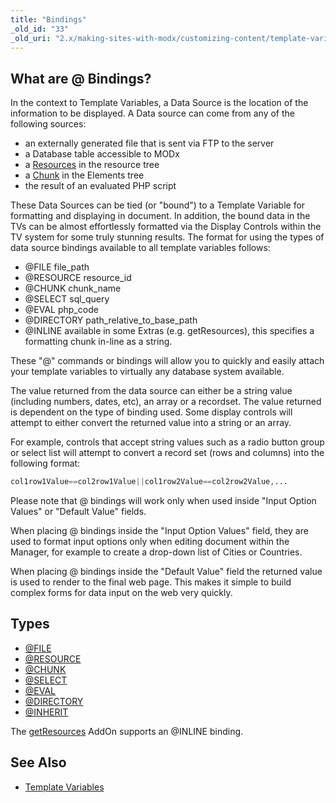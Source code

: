 ```yaml
---
title: "Bindings"
_old_id: "33"
_old_uri: "2.x/making-sites-with-modx/customizing-content/template-variables/bindings"
---
```


## What are **@** Bindings?

In the context to Template Variables, a Data Source is the location of the information to be displayed. A Data source can come from any of the following sources:

- an externally generated file that is sent via FTP to the server
- a Database table accessible to MODx
- a [Resources](building-sites/resources "Resources") in the resource tree
- a [Chunk](building-sites/elements/chunks "Chunks") in the Elements tree
- the result of an evaluated PHP script

These Data Sources can be tied (or "bound") to a Template Variable for formatting and displaying in document. In addition, the bound data in the TVs can be almost effortlessly formatted via the Display Controls within the TV system for some truly stunning results. The format for using the types of data source bindings available to all template variables follows:

- @FILE file\_path
- @RESOURCE resource\_id
- @CHUNK chunk\_name
- @SELECT sql\_query
- @EVAL php\_code
- @DIRECTORY path\_relative\_to\_base\_path
- @INLINE available in some Extras (e.g. getResources), this specifies a formatting chunk in-line as a string.

These "@" commands or bindings will allow you to quickly and easily attach your template variables to virtually any database system available.

The value returned from the data source can either be a string value (including numbers, dates, etc), an array or a recordset. The value returned is dependent on the type of binding used. Some display controls will attempt to either convert the returned value into a string or an array.

For example, controls that accept string values such as a radio button group or select list will attempt to convert a record set (rows and columns) into the following format:

``` php 
col1row1Value==col2row1Value||col1row2Value==col2row2Value,...
```

Please note that @ bindings will work only when used inside "Input Option Values" or "Default Value" fields.

When placing @ bindings inside the "Input Option Values" field, they are used to format input options only when editing document within the Manager, for example to create a drop-down list of Cities or Countries.

When placing @ bindings inside the "Default Value" field the returned value is used to render to the final web page. This makes it simple to build complex forms for data input on the web very quickly.

## Types

- [@FILE](making-sites-with-modx/customizing-content/template-variables/bindings/file-binding "FILE Binding")
- [@RESOURCE](making-sites-with-modx/customizing-content/template-variables/bindings/resource-binding "RESOURCE Binding")
- [@CHUNK](making-sites-with-modx/customizing-content/template-variables/bindings/chunk-binding "CHUNK Binding")
- [@SELECT](making-sites-with-modx/customizing-content/template-variables/bindings/select-binding "SELECT Binding")
- [@EVAL](making-sites-with-modx/customizing-content/template-variables/bindings/eval-binding "EVAL Binding")
- [@DIRECTORY](making-sites-with-modx/customizing-content/template-variables/bindings/directory-binding "DIRECTORY Binding")
- [@INHERIT](making-sites-with-modx/customizing-content/template-variables/bindings/inherit-binding "INHERIT Binding")

The [getResources](/extras/revo/getresources "getResources") AddOn supports an @INLINE binding.

## See Also

- [Template Variables](making-sites-with-modx/customizing-content/template-variables "Template Variables")